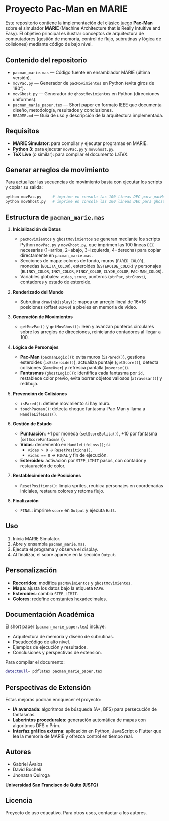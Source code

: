 # Proyecto Pac‑Man en MARIE

Este repositorio contiene la implementación del clásico juego **Pac‑Man** sobre el simulador **MARIE** (Machine Architecture that is Really Intuitive and Easy). El objetivo principal es ilustrar conceptos de arquitectura de computadores (gestión de memoria, control de flujo, subrutinas y lógica de colisiones) mediante código de bajo nivel.

## Contenido del repositorio

- `pacman_marie.mas` — Código fuente en ensamblador MARIE (última versión).  
- `movPac.py` — Generador de `pacMovimientos` en Python (evita giros de 180°).  
- `movGhost.py` — Generador de `ghostMovimientos` en Python (direcciones uniformes).  
- `pacman_marie_paper.tex` — Short paper en formato IEEE que documenta diseño, metodología, resultados y conclusiones.  
- `README.md` — Guía de uso y descripción de la arquitectura implementada.

## Requisitos

- **MARIE Simulator**: para compilar y ejecutar programas en MARIE.  
- **Python 3**: para ejecutar `movPac.py` y `movGhost.py`.  
- **TeX Live** (o similar): para compilar el documento LaTeX.

## Generar arreglos de movimiento

Para actualizar las secuencias de movimiento basta con ejecutar los scripts y copiar su salida:

```bash
python movPac.py     # imprime en consola las 100 líneas DEC para pacMovimientos
python movGhost.py   # imprime en consola las 100 líneas DEC para ghostMovimientos
```
## Estructura de `pacman_marie.mas`

1. **Inicialización de Datos**
   - `pacMovimientos` y `ghostMovimientos` se generan mediante los scripts Python `movPac.py` y `movGhost.py`, que imprimen las 100 líneas `DEC` necesarias (1=arriba, 2=abajo, 3=izquierda, 4=derecha) para copiar directamente en `pacman_marie.mas`.
   - Secciones de mapa: colores de fondo, muros (`PARED_COLOR`), monedas (`BOLITA_COLOR`), esteroides (`ESTEROIDE_COLOR`) y personajes (`BLINKY_COLOR`, `INKY_COLOR`, `PINKY_COLOR`, `CLYDE_COLOR`, `PAC-MAN_COLOR`).
   - Variables globales: `vidas`, `score`, punteros (`ptrPac`, `ptrGhost`), contadores y estado de esteroide.

2. **Renderizado del Mundo**
   - Subrutina `drawInDisplay()`: mapea un arreglo lineal de 16×16 posiciones (offset `0xF00`) a píxeles en memoria de video.

3. **Generación de Movimientos**
   - `getMovPac()` y `getMovGhost()`: leen y avanzan punteros circulares sobre los arreglos de direcciones, reiniciando contadores al llegar a 100.

4. **Lógica de Personajes**
   - **Pac‑Man** (`pacmanLogic()`): evita muros (`isPared()`), gestiona esteroides (`isEsteroide()`), actualiza puntaje (`getScore()`), detecta colisiones (`GameOver`) y refresca pantalla (`moverse()`).
   - **Fantasmas** (`ghostLogic()`): identifica cada fantasma por `id`, restablece color previo, evita borrar objetos valiosos (`atravesar()`) y redibuja.

5. **Prevención de Colisiones**
   - `isPared()`: detiene movimiento si hay muro.
   - `touchPacman()`: detecta choque fantasma–Pac‑Man y llama a `HandleLifeLoss()`.

6. **Gestión de Estado**
   - **Puntuación**: +1 por moneda (`setScoreBolita()`), +10 por fantasma (`setScoreFantasma()`).
   - **Vidas**: decremento en `HandleLifeLoss()`; si 
     - `vidas > 0` → `ResetPositions()`.  
     - `vidas == 0` → `FINAL` y fin de ejecución.
   - **Esteroides**: activación por `STEP_LIMIT` pasos, con contador y restauración de color.

7. **Restablecimiento de Posiciones**
   - `ResetPositions()`: limpia sprites, reubica personajes en coordenadas iniciales, restaura colores y retoma flujo.

8. **Finalización**
   - `FINAL`: imprime `score` en `Output` y ejecuta `Halt`.

## Uso

1. Inicia MARIE Simulator.
2. Abre y ensambla `pacman_marie.mas`.
3. Ejecuta el programa y observa el display.
4. Al finalizar, el score aparece en la sección `Output`.

## Personalización

- **Recorridos**: modifica `pacMovimientos` y `ghostMovimientos`.
- **Mapa**: ajusta los datos bajo la etiqueta `MAPA`.
- **Esteroides**: cambia `STEP_LIMIT`.
- **Colores**: redefine constantes hexadecimales.

## Documentación Académica

El short paper (`pacman_marie_paper.tex`) incluye:
- Arquitectura de memoria y diseño de subrutinas.
- Pseudocódigo de alto nivel.
- Ejemplos de ejecución y resultados.
- Conclusiones y perspectivas de extensión.

Para compilar el documento:
```bash
detectnull= pdflatex pacman_marie_paper.tex
```

## Perspectivas de Extensión

Estas mejoras podrían enriquecer el proyecto:
- **IA avanzada**: algoritmos de búsqueda (A*, BFS) para persecución de fantasmas.
- **Laberintos procedurales**: generación automática de mapas con algoritmos DFS o Prim.
- **Interfaz gráfica externa**: aplicación en Python, JavaScript o Flutter que lea la memoria de MARIE y ofrezca control en tiempo real.

## Autores

- Gabriel Ávalos
- David Bucheli
- Jhonatan Quiroga

**Universidad San Francisco de Quito (USFQ)**

## Licencia

Proyecto de uso educativo. Para otros usos, contactar a los autores.

